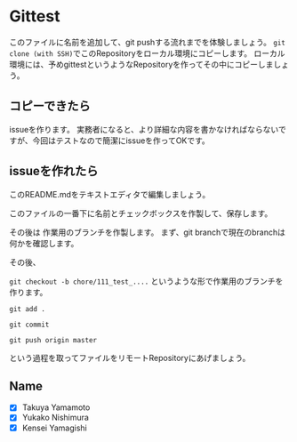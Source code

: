 # Gittest

このファイルに名前を追加して、git pushする流れまでを体験しましょう。
`git clone (with SSH)`でこのRepositoryをローカル環境にコピーします。
ローカル環境には、予めgittestというようなRepositoryを作ってその中にコピーしましょう。

## コピーできたら

issueを作ります。
実務者になると、より詳細な内容を書かなければならないですが、今回はテストなので簡潔にissueを作ってOKです。

## issueを作れたら

このREADME.mdをテキストエディタで編集しましょう。

このファイルの一番下に名前とチェックボックスを作製して、保存します。

その後は
作業用のブランチを作製します。
まず、git branchで現在のbranchは何かを確認します。

その後、

`git checkout -b chore/111_test_....`
というような形で作業用のブランチを作ります。

`git add .`

`git commit`

`git push origin master`

という過程を取ってファイルをリモートRepositoryにあげましょう。

## Name

- [x] Takuya Yamamoto
- [x] Yukako Nishimura
- [x] Kensei Yamagishi 
